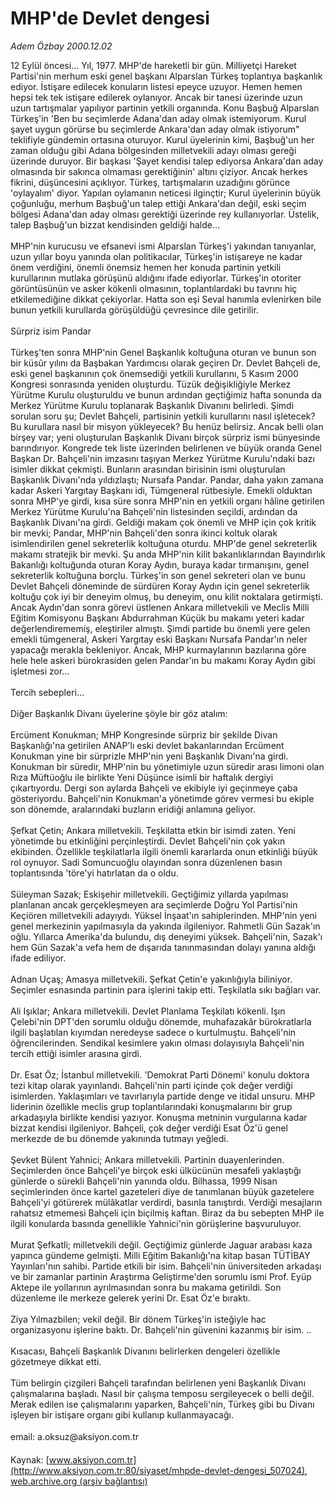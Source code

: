 # MHP'de Devlet dengesi

*Adem Özbay 2000.12.02*

<div class="pNewsDetailMainContent" itemprop="articleBody">
 12 Eylül öncesi... Yıl, 1977. MHP'de hareketli bir gün. Milliyetçi Hareket Partisi'nin merhum eski genel başkanı Alparslan Türkeş toplantıya başkanlık ediyor. İstişare edilecek konuların listesi epeyce uzuyor. Hemen hemen hepsi tek tek istişare edilerek oylanıyor. Ancak bir tanesi üzerinde uzun uzun tartışmalar yapılıyor partinin yetkili organında. Konu Başbuğ Alparslan Türkeş'in 'Ben bu seçimlerde Adana'dan aday olmak istemiyorum. Kurul şayet uygun görürse bu seçimlerde Ankara'dan aday olmak istiyorum" teklifiyle gündemin ortasına oturuyor. Kurul üyelerinin kimi, Başbuğ'un her zaman olduğu gibi Adana bölgesinden milletvekili adayı olması gereği üzerinde duruyor. Bir başkası 'Şayet kendisi talep ediyorsa Ankara'dan aday olmasında bir sakınca olmaması gerektiğinin' altını çiziyor. Ancak herkes fikrini, düşüncesini açıklıyor. Türkeş, tartışmaların uzadığını görünce 'oylayalım' diyor. Yapılan oylamanın neticesi ilginçtir; Kurul üyelerinin büyük çoğunluğu, merhum Başbuğ'un talep ettiği Ankara'dan değil, eski seçim bölgesi Adana'dan aday olması gerektiği üzerinde rey kullanıyorlar. Üstelik, talep Başbuğ'un bizzat kendisinden geldiği halde...
 <br/>
 <br/>
 MHP'nin kurucusu ve efsanevi ismi Alparslan Türkeş'i yakından tanıyanlar, uzun yıllar boyu yanında olan politikacılar, Türkeş'in istişareye ne kadar önem verdiğini, önemli önemsiz hemen her konuda partinin yetkili kurullarının mutlaka görüşünü aldığını ifade ediyorlar. Türkeş'in otoriter görüntüsünün ve asker kökenli olmasının, toplantılardaki bu tavrını hiç etkilemediğine dikkat çekiyorlar. Hatta son eşi Seval hanımla evlenirken bile bunun yetkili kurullarda görüşüldüğü çevresince dile getirilir.
 <br/>
 <br/>
 Sürpriz isim Pandar
 <br/>
 <br/>
 Türkeş'ten sonra MHP'nin Genel Başkanlık koltuğuna oturan ve bunun son bir küsûr yılını da Başbakan Yardımcısı olarak geçiren Dr. Devlet Bahçeli de, eski genel başkanının çok önemsediği yetkili kurullarını, 5 Kasım 2000 Kongresi sonrasında yeniden oluşturdu. Tüzük değişikliğiyle Merkez Yürütme Kurulu oluşturuldu ve bunun ardından geçtiğimiz hafta sonunda da Merkez Yürütme Kurulu toplanarak Başkanlık Divanını belirledi. Şimdi sorulan soru şu; Devlet Bahçeli, partisinin yetkili kurullarını nasıl işletecek? Bu kurullara nasıl bir misyon yükleyecek? Bu henüz belirsiz. Ancak belli olan birşey var; yeni oluşturulan Başkanlık Divanı birçok sürpriz ismi bünyesinde barındırıyor. Kongrede tek liste üzerinden belirlenen ve büyük oranda Genel Başkan Dr. Bahçeli'nin imzasını taşıyan Merkez Yürütme Kurulu'ndaki bazı isimler dikkat çekmişti. Bunların arasından birisinin ismi oluşturulan Başkanlık Divanı'nda yıldızlaştı; Nursafa Pandar. Pandar, daha yakın zamana kadar Askeri Yargıtay Başkanı idi, Tümgeneral rütbesiyle. Emekli olduktan sonra MHP'ye girdi, kısa süre sonra MHP'nin en yetkili organı hâline getirilen Merkez Yürütme Kurulu'na Bahçeli'nin listesinden seçildi, ardından da Başkanlık Divanı'na girdi. Geldiği makam çok önemli ve MHP için çok kritik bir mevki; Pandar, MHP'nin Bahçeli'den sonra ikinci koltuk olarak isimlendirilen genel sekreterlik koltuğuna oturdu. MHP'de genel sekreterlik makamı stratejik bir mevki. Şu anda MHP'nin kilit bakanlıklarından Bayındırlık Bakanlığı koltuğunda oturan Koray Aydın, buraya kadar tırmanışını, genel sekreterlik koltuğuna borçlu. Türkeş'in son genel sekreteri olan ve bunu Devlet Bahçeli döneminde de sürdüren Koray Aydın için genel sekreterlik koltuğu çok iyi bir deneyim olmuş, bu deneyim, onu kilit noktalara getirmişti. Ancak Aydın'dan sonra görevi üstlenen Ankara milletvekili ve Meclis Milli Eğitim Komisyonu Başkanı Abdurrahman Küçük bu makamı yeteri kadar değerlendirememiş, eleştiriler almıştı. Şimdi partide bu önemli yere gelen emekli tümgeneral, Askeri Yargıtay eski Başkanı Nursafa Pandar'ın neler yapacağı merakla bekleniyor. Ancak, MHP kurmaylarının bazılarına göre hele hele askeri bürokrasiden gelen Pandar'ın bu makamı Koray Aydın gibi işletmesi zor...
 <br/>
 <br/>
 Tercih sebepleri...
 <br/>
 <br/>
 Diğer Başkanlık Divanı üyelerine şöyle bir göz atalım:
 <br/>
 <br/>
 Ercüment Konukman; MHP Kongresinde sürpriz bir şekilde Divan Başkanlığı'na getirilen ANAP'lı eski devlet bakanlarından Ercüment Konukman yine bir sürprizle MHP'nin yeni Başkanlık Divanı'na girdi. Konukman bir süredir, MHP'nin bu yönetimiyle uzun süredir arası limoni olan Rıza Müftüoğlu ile birlikte Yeni Düşünce isimli bir haftalık dergiyi çıkartıyordu. Dergi son aylarda Bahçeli ve ekibiyle iyi geçinmeye çaba gösteriyordu. Bahçeli'nin Konukman'a yönetimde görev vermesi bu ekiple son dönemde, aralarındaki buzların eridiği anlamına geliyor.
 <br/>
 <br/>
 Şefkat Çetin; Ankara milletvekili. Teşkilatta etkin bir isimdi zaten. Yeni yönetimde bu etkinliğini perçinleştirdi. Devlet Bahçeli'nin çok yakın ekibinden. Özellikle teşkilatlarla ilgili önemli kararlarda onun etkinliği büyük rol oynuyor. Sadi Somuncuoğlu olayından sonra düzenlenen basın toplantısında 'töre'yi hatırlatan da o oldu.
 <br/>
 <br/>
 Süleyman Sazak; Eskişehir milletvekili. Geçtiğimiz yıllarda yapılması planlanan ancak gerçekleşmeyen ara seçimlerde Doğru Yol Partisi'nin Keçiören milletvekili adayıydı. Yüksel İnşaat'ın sahiplerinden. MHP'nin yeni genel merkezinin yapılmasıyla da yakında ilgileniyor. Rahmetli Gün Sazak'ın oğlu. Yıllarca Amerika'da bulundu, dış deneyimi yüksek. Bahçeli'nin, Sazak'ı hem Gün Sazak'a vefa hem de dışarıda tanınmasından dolayı yanına aldığı ifade ediliyor.
 <br/>
 <br/>
 Adnan Uçaş; Amasya milletvekili. Şefkat Çetin'e yakınlığıyla biliniyor. Seçimler esnasında partinin para işlerini takip etti. Teşkilatla sıkı bağları var.
 <br/>
 <br/>
 Ali Işıklar; Ankara milletvekili. Devlet Planlama Teşkilatı kökenli. Işın Çelebi'nin DPT'den sorumlu olduğu dönemde, muhafazakâr bürokratlarla ilgili başlatılan kıyımdan neredeyse sadece o kurtulmuştu. Bahçeli'nin öğrencilerinden. Sendikal kesimlere yakın olması dolayısıyla Bahçeli'nin tercih ettiği isimler arasına girdi.
 <br/>
 <br/>
 Dr. Esat Öz; İstanbul milletvekili. 'Demokrat Parti Dönemi' konulu doktora tezi kitap olarak yayınlandı. Bahçeli'nin parti içinde çok değer verdiği isimlerden. Yaklaşımları ve tavırlarıyla partide denge ve itidal unsuru. MHP liderinin özellikle meclis grup toplantılarındaki konuşmalarını bir grup arkadaşıyla birlikte kendisi yazıyor. Konuşma metninin vurgularına kadar bizzat kendisi ilgileniyor. Bahçeli, çok değer verdiği Esat Öz'ü genel merkezde de bu dönemde yakınında tutmayı yeğledi.
 <br/>
 <br/>
 Şevket Bülent Yahnici; Ankara milletvekili. Partinin duayenlerinden. Seçimlerden önce Bahçeli'ye birçok eski ülkücünün mesafeli yaklaştığı günlerde o sürekli Bahçeli'nin yanında oldu. Bilhassa, 1999 Nisan seçimlerinden önce kartel gazeteleri diye de tanımlanan büyük gazetelere Bahçeli'yi götürerek mülâkatlar verdirdi, basınla tanıştırdı. Verdiği mesajların rahatsız etmemesi Bahçeli için biçilmiş kaftan. Biraz da bu sebepten MHP ile ilgili konularda basında genellikle Yahnici'nin görüşlerine başvuruluyor.
 <br/>
 <br/>
 Murat Şefkatli; milletvekili değil. Geçtiğimiz günlerde Jaguar arabası kaza yapınca gündeme gelmişti. Milli Eğitim Bakanlığı'na kitap basan TÜTİBAY Yayınları'nın sahibi. Partide etkili bir isim. Bahçeli'nin üniversiteden arkadaşı ve bir zamanlar partinin Araştırma Geliştirme'den sorumlu ismi Prof. Eyüp Aktepe ile yollarının ayrılmasından sonra bu makama getirildi. Son düzenleme ile merkeze gelerek yerini Dr. Esat Öz'e bıraktı.
 <br/>
 <br/>
 Ziya Yılmazbilen; vekil değil. Bir dönem Türkeş'in isteğiyle hac organizasyonu işlerine baktı. Dr. Bahçeli'nin güvenini kazanmış bir isim. ..
 <br/>
 <br/>
 Kısacası, Bahçeli Başkanlık Divanını belirlerken dengeleri özellikle gözetmeye dikkat etti.
 <br/>
 <br/>
 Tüm belirgin çizgileri Bahçeli tarafından belirlenen yeni Başkanlık Divanı çalışmalarına başladı. Nasıl bir çalışma temposu sergileyecek o belli değil. Merak edilen ise çalışmalarını yaparken, Bahçeli'nin, Türkeş gibi bu Divanı işleyen bir istişare organı gibi kullanıp kullanmayacağı.
 <br/>
 <br/>
 email: a.oksuz@aksiyon.com.tr
 <br/>
</div>


Kaynak: [www.aksiyon.com.tr](http://www.aksiyon.com.tr:80/siyaset/mhpde-devlet-dengesi_507024), [web.archive.org (arşiv bağlantısı)](http://web.archive.org/web/20150621070348/http://www.aksiyon.com.tr:80/siyaset/mhpde-devlet-dengesi_507024)
